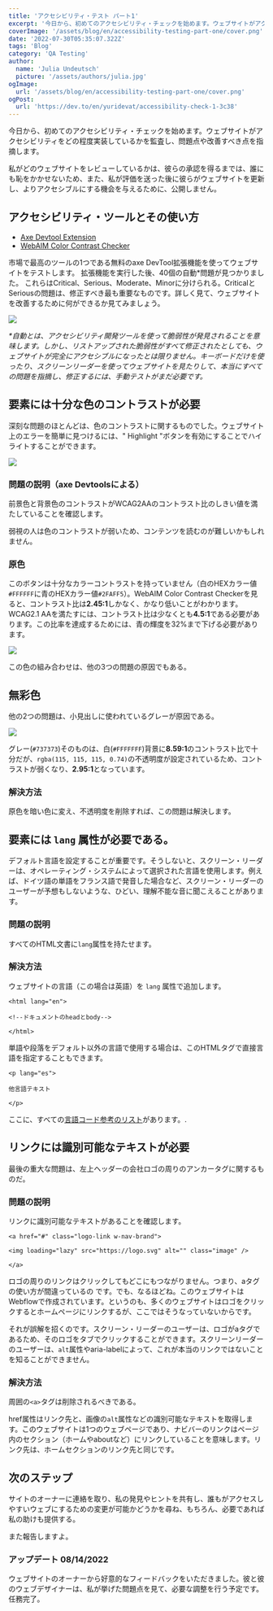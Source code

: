 ```yaml
---
title: 'アクセシビリティ・テスト パート1'
excerpt: '今日から、初めてのアクセシビリティ・チェックを始めます。ウェブサイトがアクセシビリティをどの程度実装しているかを監査し、問題点や改善すべき点を指摘していく。。。'
coverImage: '/assets/blog/en/accessibility-testing-part-one/cover.png'
date: '2022-07-30T05:35:07.322Z'
tags: 'Blog'
category: 'QA Testing'
author:
  name: 'Julia Undeutsch'
  picture: '/assets/authors/julia.jpg'
ogImage:
  url: '/assets/blog/en/accessibility-testing-part-one/cover.png'
ogPost:
  url: 'https://dev.to/en/yuridevat/accessibility-check-1-3c38'
---
```


今日から、初めてのアクセシビリティ・チェックを始めます。ウェブサイトがアクセシビリティをどの程度実装しているかを監査し、問題点や改善すべき点を指摘します。

私がどのウェブサイトをレビューしているかは、彼らの承認を得るまでは、誰にも恥をかかせないため、また、私が評価を送った後に彼らがウェブサイトを更新し、よりアクセシブルにする機会を与えるために、公開しません。

## アクセシビリティ・ツールとその使い方

- [Axe Devtool Extension](https://www.deque.com/axe/browser-extensions/)
- [WebAIM Color Contrast Checker](https://webaim.org/resources/contrastchecker/)

市場で最高のツールの1つである無料のaxe DevTool拡張機能を使ってウェブサイトをテストします。
拡張機能を実行した後、40個の自動\*問題が見つかりました。
これらはCritical、Serious、Moderate、Minorに分けられる。CriticalとSeriousの問題は、修正すべき最も重要なものです。詳しく見て、ウェブサイトを改善するために何ができるか見てみましょう。

![](/assets/blog/en/accessibility-testing-one/image-1.png)

_\*自動とは、アクセシビリティ開発ツールを使って脆弱性が発見されることを意味します。しかし、リストアップされた脆弱性がすべて修正されたとしても、ウェブサイトが完全にアクセシブルになったとは限りません。キーボードだけを使ったり、スクリーンリーダーを使ってウェブサイトを見たりして、本当にすべての問題を指摘し、修正するには、手動テストがまだ必要です。_

## 要素には十分な色のコントラストが必要

深刻な問題のほとんどは、色のコントラストに関するものでした。ウェブサイト上のエラーを簡単に見つけるには、" Highlight "ボタンを有効にすることでハイライトすることができます。

![](/assets/blog/en/accessibility-testing-one/image-2.png)

### 問題の説明（axe Devtoolsによる）

前景色と背景色のコントラストがWCAG2AAのコントラスト比のしきい値を満たしていることを確認します。

弱視の人は色のコントラストが弱いため、コンテンツを読むのが難しいかもしれません。

### 原色

このボタンは十分なカラーコントラストを持っていません（白のHEXカラー値`#FFFFFF`に青のHEXカラー値`#2FAFF5`）。WebAIM Color Contrast Checkerを見ると、コントラスト比は**2.45:1**しかなく、かなり低いことがわかります。WCAG2.1 AAを満たすには、コントラスト比は少なくとも**4.5:1**である必要があります。この比率を達成するためには、青の輝度を32%まで下げる必要があります。

![](/assets/blog/en/accessibility-testing-one/image-3.png)

この色の組み合わせは、他の3つの問題の原因でもある。

## 無彩色

他の2つの問題は、小見出しに使われているグレーが原因である。

![](/assets/blog/en/accessibility-testing-one/image-4.png)

グレー(`#737373`)そのものは、白(`#FFFFFFF`)背景に**8.59:1**のコントラスト比で十分だが、`rgba(115, 115, 115, 0.74)`の不透明度が設定されているため、コントラストが弱くなり、**2.95:1**となっています。

### 解決方法

原色を暗い色に変え、不透明度を削除すれば、この問題は解決します。

## 要素には `lang` 属性が必要である。

デフォルト言語を設定することが重要です。そうしないと、スクリーン・リーダーは、オペレーティング・システムによって選択された言語を使用します。例えば、ドイツ語の単語をフランス語で発音した場合など、スクリーン・リーダーのユーザーが予想もしないような、ひどい、理解不能な音に聞こえることがあります。

### 問題の説明

すべてのHTML文書に`lang`属性を持たせます。

### 解決方法

ウェブサイトの言語（この場合は英語）を `lang` 属性で追加します。

`<html lang="en">`

`<!--ドキュメントのheadとbody-->`

`</html>`

単語や段落をデフォルト以外の言語で使用する場合は、このHTMLタグで直接言語を指定することもできます。

`<p lang="es">`

`他言語テキスト`

`</p>`

ここに、すべての[言語コード参考のリスト](https://www.w3schools.com/tags/ref_language_codes.asp)があります。.

## リンクには識別可能なテキストが必要

最後の重大な問題は、左上ヘッダーの会社ロゴの周りのアンカータグに関するものだ。

### 問題の説明

リンクに識別可能なテキストがあることを確認します。

`<a href="#" class="logo-link w-nav-brand">`

`<img loading="lazy" src="https://logo.svg" alt="" class="image" />`

`</a>`

ロゴの周りのリンクはクリックしてもどこにもつながりません。つまり、aタグの使い方が間違っているの です。でも、なるほどね。このウェブサイトはWebflowで作成されています。というのも、多くのウェブサイトはロゴをクリックするとホームページにリンクするが、ここではそうなっていないからです。

それが誤解を招くのです。スクリーン・リーダーのユーザーは、ロゴがaタグであるため、そのロゴをタブでクリックすることができます。スクリーンリーダーのユーザーは、`alt`属性やaria-labelによって、これが本当のリンクではないことを知ることができません。

### 解決方法

周囲の`<a>`タグは削除されるべきである。

href属性はリンク先と、画像の`alt`属性などの識別可能なテキストを取得します。このウェブサイトは1つのウェブページであり、ナビバーのリンクはページ内のセクション（ホームやaboutなど）にリンクしていることを意味します。リンク先は、ホームセクションのリンク先と同じです。

## 次のステップ

サイトのオーナーに連絡を取り、私の発見やヒントを共有し、誰もがアクセスしやすいウェブにするための変更が可能かどうかを尋ね、もちろん、必要であれば私の助けも提供する。

また報告しますよ。

### アップデート 08/14/2022

ウェブサイトのオーナーから好意的なフィードバックをいただきました。彼と彼のウェブデザイナーは、私が挙げた問題点を見て、必要な調整を行う予定です。任務完了。
